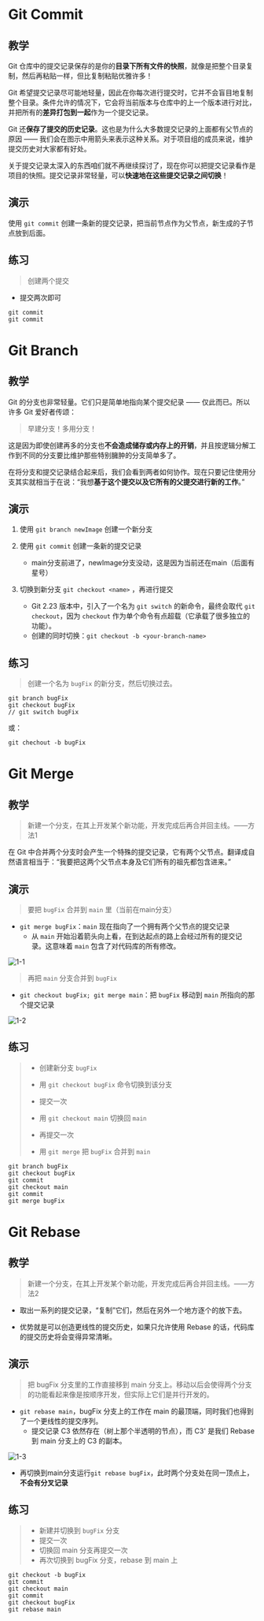 # Git Commit

## 教学

Git 仓库中的提交记录保存的是你的**目录下所有文件的快照**，就像是把整个目录复制，然后再粘贴一样，但比复制粘贴优雅许多！

Git 希望提交记录尽可能地轻量，因此在你每次进行提交时，它并不会盲目地复制整个目录。条件允许的情况下，它会将当前版本与仓库中的上一个版本进行对比，并把所有的**差异打包到一起**作为一个提交记录。

Git 还**保存了提交的历史记录**。这也是为什么大多数提交记录的上面都有父节点的原因 —— 我们会在图示中用箭头来表示这种关系。对于项目组的成员来说，维护提交历史对大家都有好处。

关于提交记录太深入的东西咱们就不再继续探讨了，现在你可以把提交记录看作是项目的快照。提交记录非常轻量，可以**快速地在这些提交记录之间切换**！

## 演示

使用 `git commit` 创建一条新的提交记录，把当前节点作为父节点，新生成的子节点放到后面。

## 练习

> 创建两个提交

- 提交两次即可

```shell
git commit
git commit
```

# Git Branch

## 教学

 Git 的分支也非常轻量。它们只是简单地指向某个提交纪录 —— 仅此而已。所以许多 Git 爱好者传颂：

> 早建分支！多用分支！

这是因为即使创建再多的分支也**不会造成储存或内存上的开销**，并且按逻辑分解工作到不同的分支要比维护那些特别臃肿的分支简单多了。

在将分支和提交记录结合起来后，我们会看到两者如何协作。现在只要记住使用分支其实就相当于在说：“我想**基于这个提交以及它所有的父提交进行新的工作**。”

## 演示

1. 使用 `git branch newImage` 创建一个新分支
2. 使用 `git commit` 创建一条新的提交记录
   - main分支前进了，newImage分支没动，这是因为当前还在main（后面有星号）

3. 切换到新分支 `git checkout <name>` ，再进行提交
   - Git 2.23 版本中，引入了一个名为 `git switch` 的新命令，最终会取代 `git checkout`，因为 `checkout` 作为单个命令有点超载（它承载了很多独立的功能）。
   - 创建的同时切换：`git checkout -b <your-branch-name>`

## 练习

> 创建一个名为 `bugFix` 的新分支，然后切换过去。

```shell
git branch bugFix
git checkout bugFix
// git switch bugFix
```

或：

```shell
git chechout -b bugFix
```

# Git Merge

## 教学

> 新建一个分支，在其上开发某个新功能，开发完成后再合并回主线。——方法1

在 Git 中合并两个分支时会产生一个特殊的提交记录，它有两个父节点。翻译成自然语言相当于：“我要把这两个父节点本身及它们所有的祖先都包含进来。”

## 演示

> 要把 `bugFix` 合并到 `main` 里（当前在main分支）

- `git merge bugFix`：`main` 现在指向了一个拥有两个父节点的提交记录
  - 从 `main` 开始沿着箭头向上看，在到达起点的路上会经过所有的提交记录。这意味着 `main` 包含了对代码库的所有修改。

![1-1](01基础篇/image-20230127201331917.png)

> 再把 `main` 分支合并到 `bugFix`

- `git checkout bugFix; git merge main`：把 `bugFix` 移动到 `main` 所指向的那个提交记录

![1-2](01基础篇/image-20230127201404357.png)

## 练习

> - 创建新分支 `bugFix`
>
> - 用 `git checkout bugFix` 命令切换到该分支
>
> - 提交一次
>
> - 用 `git checkout main` 切换回 `main`
>
> - 再提交一次
>
> - 用 `git merge` 把 `bugFix` 合并到 `main`

```shell
git branch bugFix
git checkout bugFix
git commit
git checkout main
git commit
git merge bugFix
```

# Git Rebase

## 教学

> 新建一个分支，在其上开发某个新功能，开发完成后再合并回主线。——方法2

- 取出一系列的提交记录，“复制”它们，然后在另外一个地方逐个的放下去。

- 优势就是可以创造更线性的提交历史，如果只允许使用 Rebase 的话，代码库的提交历史将会变得异常清晰。

## 演示

> 把 bugFix 分支里的工作直接移到 main 分支上。移动以后会使得两个分支的功能看起来像是按顺序开发，但实际上它们是并行开发的。

- `git rebase main`，bugFix 分支上的工作在 main 的最顶端，同时我们也得到了一个更线性的提交序列。
  - 提交记录 C3 依然存在（树上那个半透明的节点），而 C3' 是我们 Rebase 到 main 分支上的 C3 的副本。

![1-3](01基础篇/image-20230127204224231.png)

- 再切换到main分支运行`git rebase bugFix`，此时两个分支处在同一顶点上，**不会有分叉记录**

## 练习

> - 新建并切换到 `bugFix` 分支
> - 提交一次
> - 切换回 main 分支再提交一次
> - 再次切换到 bugFix 分支，rebase 到 main 上

```shell
git checkout -b bugFix
git commit
git checkout main
git commit
git checkout bugFix
git rebase main
```

